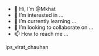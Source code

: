 - 👋 Hi, I’m @Mkhat
- 👀 I’m interested in ...
- 🌱 I’m currently learning ...
- 💞️ I’m looking to collaborate on ...
- 📫 How to reach me ...

<!---
Mkhat/Mkhat is a ✨ special ✨ repository because its `README.md` (this file) appears on your GitHub profile.
You can click the Preview link to take a look at your changes.
--->ips_virat_chauhan

